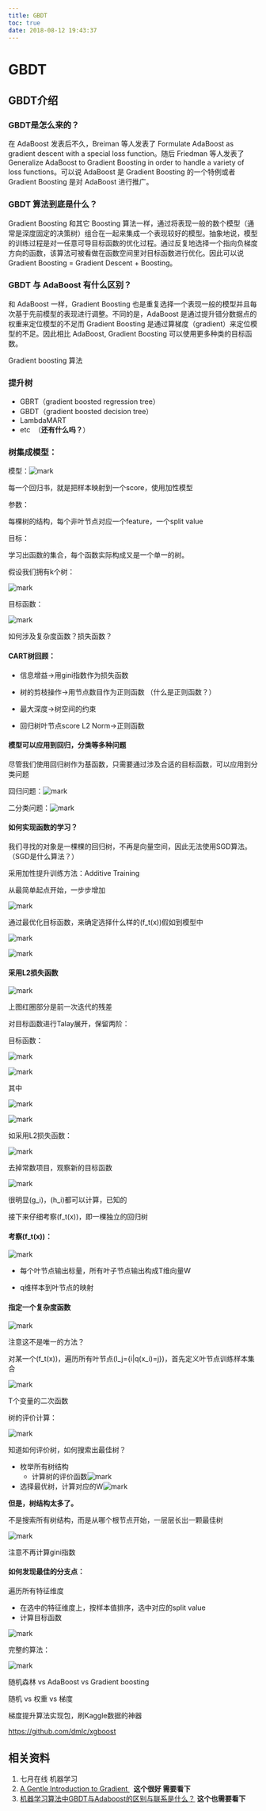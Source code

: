 ```yaml
---
title: GBDT
toc: true
date: 2018-08-12 19:43:37
---
```

# GBDT



## GBDT介绍


### GBDT是怎么来的？


在 AdaBoost 发表后不久，Breiman 等人发表了 Formulate AdaBoost as gradient descent with a special loss function。随后 Friedman 等人发表了 Generalize AdaBoost to Gradient Boosting in order to handle a variety of loss functions。可以说 AdaBoost 是 Gradient Boosting 的一个特例或者 Gradient Boosting 是对 AdaBoost 进行推广。


### GBDT 算法到底是什么？

Gradient Boosting 和其它 Boosting 算法一样，通过将表现一般的数个模型（通常是深度固定的决策树）组合在一起来集成一个表现较好的模型。抽象地说，模型的训练过程是对一任意可导目标函数的优化过程。通过反复地选择一个指向负梯度方向的函数，该算法可被看做在函数空间里对目标函数进行优化。因此可以说 Gradient Boosting = Gradient Descent + Boosting。


### GBDT 与 AdaBoost 有什么区别？

和 AdaBoost 一样，Gradient Boosting 也是重复选择一个表现一般的模型并且每次基于先前模型的表现进行调整。不同的是，AdaBoost 是通过提升错分数据点的权重来定位模型的不足而 Gradient Boosting 是通过算梯度（gradient）来定位模型的不足。因此相比 AdaBoost, Gradient Boosting 可以使用更多种类的目标函数。

Gradient boosting 算法


### 提升树


* GBRT（gradient boosted regression tree）
* GBDT（gradient boosted decision tree）
* LambdaMART
* etc  （**还有什么吗？**）


### 树集成模型：


模型：![mark](http://pacdb2bfr.bkt.clouddn.com/blog/image/180728/mh50CbghLj.png?imageslim)

每一个回归书，就是把样本映射到一个score，使用加性模型

参数：

每棵树的结构，每个非叶节点对应一个feature，一个split value

目标：

学习出函数的集合，每个函数实际构成又是一个单一的树。

假设我们拥有k个树：


![mark](http://pacdb2bfr.bkt.clouddn.com/blog/image/180728/Kl68i9FL5L.png?imageslim)

目标函数：


![mark](http://pacdb2bfr.bkt.clouddn.com/blog/image/180728/edmelk0B91.png?imageslim)

如何涉及复杂度函数？损失函数？


#### CART树回顾：






  * 信息增益->用gini指数作为损失函数


  * 树的剪枝操作->用节点数目作为正则函数 （什么是正则函数？）


  * 最大深度->树空间的约束


  * 回归树叶节点score L2 Norm->正则函数




#### 模型可以应用到回归，分类等多种问题


尽管我们使用回归树作为基函数，只需要通过涉及合适的目标函数，可以应用到分类问题

回归问题：![mark](http://pacdb2bfr.bkt.clouddn.com/blog/image/180728/CDJj91011i.png?imageslim)

二分类问题：![mark](http://pacdb2bfr.bkt.clouddn.com/blog/image/180728/Ie96Aa49E3.png?imageslim)


#### 如何实现函数的学习？


我们寻找的对象是一棵棵的回归树，不再是向量空间，因此无法使用SGD算法。（SGD是什么算法？）

采用加性提升训练方法：Additive Training

从最简单起点开始，一步步增加


![mark](http://pacdb2bfr.bkt.clouddn.com/blog/image/180728/170DE3Djf9.png?imageslim)

通过最优化目标函数，来确定选择什么样的\(f_t(x)\)假如到模型中


![mark](http://pacdb2bfr.bkt.clouddn.com/blog/image/180728/CbiHcgbh6C.png?imageslim)



![mark](http://pacdb2bfr.bkt.clouddn.com/blog/image/180728/gAj2e0FBKb.png?imageslim)




#### 采用L2损失函数




![mark](http://pacdb2bfr.bkt.clouddn.com/blog/image/180728/ich1ID7Eek.png?imageslim)

上图红圈部分是前一次迭代的残差

对目标函数进行Talay展开，保留两阶：

目标函数：


![mark](http://pacdb2bfr.bkt.clouddn.com/blog/image/180728/lfldH7fIGA.png?imageslim)

![mark](http://pacdb2bfr.bkt.clouddn.com/blog/image/180728/fjBgJjiAHg.png?imageslim)

其中


![mark](http://pacdb2bfr.bkt.clouddn.com/blog/image/180728/fh2HjIcCec.png?imageslim)

![mark](http://pacdb2bfr.bkt.clouddn.com/blog/image/180728/IibAKg5Gm0.png?imageslim)

如采用L2损失函数：

![mark](http://pacdb2bfr.bkt.clouddn.com/blog/image/180728/a910HKEHi3.png?imageslim)

去掉常数项目，观察新的目标函数


![mark](http://pacdb2bfr.bkt.clouddn.com/blog/image/180728/I76LLHHLD7.png?imageslim)

很明显\(g_i\)，\(h_i\)都可以计算，已知的

接下来仔细考察\(f_t(x)\)，即一棵独立的回归树


#### 考察\(f_t(x)\)：

![mark](http://pacdb2bfr.bkt.clouddn.com/blog/image/180728/5KmCHieEem.png?imageslim)






  * 每个叶节点输出标量，所有叶子节点输出构成T维向量W


  * q维样本到叶节点的映射




#### 指定一个复杂度函数




![mark](http://pacdb2bfr.bkt.clouddn.com/blog/image/180728/ff886c429J.png?imageslim)

注意这不是唯一的方法？



对某一个\(f_t(x)\)，遍历所有叶节点\(I_j=\{i|q(x_i)=j\}\)，首先定义叶节点训练样本集合


![mark](http://pacdb2bfr.bkt.clouddn.com/blog/image/180728/d4CbL04LDf.png?imageslim)

T个变量的二次函数

树的评价计算：

![mark](http://pacdb2bfr.bkt.clouddn.com/blog/image/180728/k61aACGE1I.png?imageslim)

知道如何评价树，如何搜索出最佳树？

  * 枚举所有树结构
    * 计算树的评价函数![mark](http://pacdb2bfr.bkt.clouddn.com/blog/image/180728/cb2EEImDgJ.png?imageslim)
  * 选择最优树，计算对应的W![mark](http://pacdb2bfr.bkt.clouddn.com/blog/image/180728/ICLFGHK1aE.png?imageslim)


**但是，树结构太多了。**

不是搜索所有树结构，而是从哪个根节点开始，一层层长出一颗最佳树


![mark](http://pacdb2bfr.bkt.clouddn.com/blog/image/180728/eHci3KDegL.png?imageslim)

注意不再计算gini指数




#### 如何发现最佳的分支点：


遍历所有特征维度

  * 在选中的特征维度上，按样本值排序，选中对应的split value
  * 计算目标函数

![mark](http://pacdb2bfr.bkt.clouddn.com/blog/image/180728/8gFlK5Jm4c.png?imageslim)

完整的算法：

![mark](http://pacdb2bfr.bkt.clouddn.com/blog/image/180728/l6hHjGe16c.png?imageslim)

随机森林 vs AdaBoost vs Gradient boosting

随机 vs 权重 vs 梯度

梯度提升算法实现包，刷Kaggle数据的神器

https://github.com/dmlc/xgboost







## 相关资料

1. 七月在线 机器学习
2. [A Gentle Introduction to Gradient ](http://www.chengli.io/tutorials/gradient_boosting.pdf)  **这个很好 需要看下**
3. [机器学习算法中GBDT与Adaboost的区别与联系是什么？](https://www.zhihu.com/question/54626685) **这个也需要看下**
